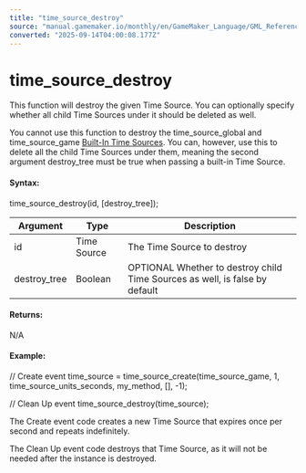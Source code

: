 ```yaml
---
title: "time_source_destroy"
source: "manual.gamemaker.io/monthly/en/GameMaker_Language/GML_Reference/Time_Sources/time_source_destroy.htm"
converted: "2025-09-14T04:00:08.177Z"
---
```


# time\_source\_destroy

This function will destroy the given Time Source. You can optionally specify whether all child Time Sources under it should be deleted as well.

You cannot use this function to destroy the time\_source\_global and time\_source\_game [Built-In Time Sources](Built_In_Time_Sources.md). You can, however, use this to delete all the child Time Sources under them, meaning the second argument destroy\_tree must be true when passing a built-in Time Source.

#### Syntax:

time\_source\_destroy(id, \[destroy\_tree\]);

| Argument | Type | Description |
| --- | --- | --- |
| id | Time Source | The Time Source to destroy |
| destroy_tree | Boolean | OPTIONAL Whether to destroy child Time Sources as well, is false by default |

#### Returns:

N/A

#### Example:

// Create event
time\_source = time\_source\_create(time\_source\_game, 1, time\_source\_units\_seconds, my\_method, \[\], -1);

// Clean Up event
time\_source\_destroy(time\_source);

The Create event code creates a new Time Source that expires once per second and repeats indefinitely.

The Clean Up event code destroys that Time Source, as it will not be needed after the instance is destroyed.